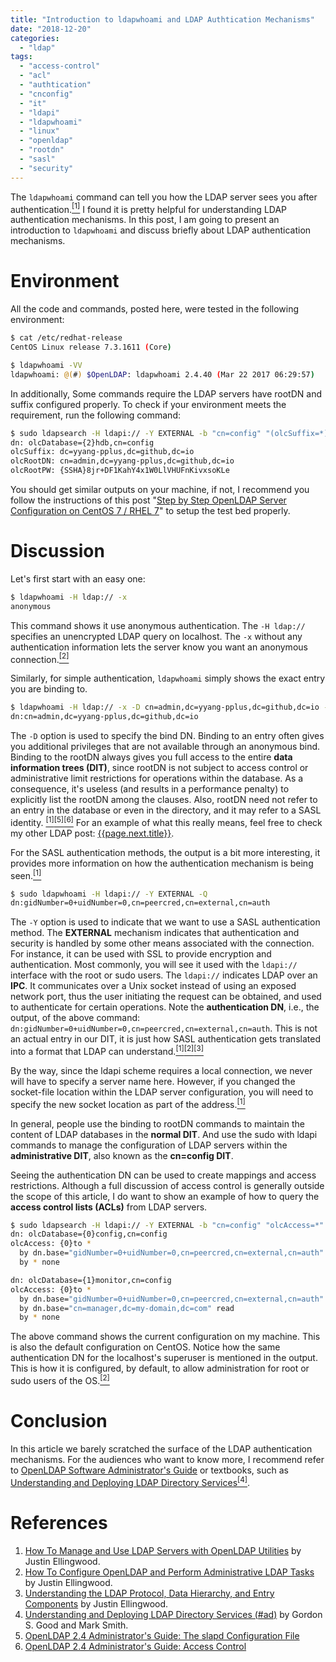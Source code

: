 ```yaml
---
title: "Introduction to ldapwhoami and LDAP Authtication Mechanisms"
date: "2018-12-20"
categories:
  - "ldap"
tags:
  - "access-control"
  - "acl"
  - "authtication"
  - "cnconfig"
  - "it"
  - "ldapi"
  - "ldapwhoami"
  - "linux"
  - "openldap"
  - "rootdn"
  - "sasl"
  - "security"
---
```


The `ldapwhoami` command can tell you how the LDAP server sees you after authentication.[<sup>\[1\]</sup>](#references) I found it is pretty helpful for understanding LDAP authentication mechanisms. In this post, I am going to present an introduction to `ldapwhoami` and discuss briefly about LDAP authentication mechanisms.


# Environment

All the code and commands, posted here, were tested in the following environment:

```bash
$ cat /etc/redhat-release
CentOS Linux release 7.3.1611 (Core)

$ ldapwhoami -VV
ldapwhoami: @(#) $OpenLDAP: ldapwhoami 2.4.40 (Mar 22 2017 06:29:57)
```

In additionally, Some commands require the LDAP servers have rootDN and suffix configured properly. To check if your environment meets the requirement, run the following command:

```bash
$ sudo ldapsearch -H ldapi:// -Y EXTERNAL -b "cn=config" "(olcSuffix=*)" olcSuffix olcRootDN olcRootPW -LLL -Q
dn: olcDatabase={2}hdb,cn=config
olcSuffix: dc=yyang-pplus,dc=github,dc=io
olcRootDN: cn=admin,dc=yyang-pplus,dc=github,dc=io
olcRootPW: {SSHA}8jr+DF1KahY4x1W0LlVHUFnKivxsoKLe
```

You should get similar outputs on your machine, if not, I recommend you follow the instructions of this post "[Step by Step OpenLDAP Server Configuration on CentOS 7 / RHEL 7](https://www.itzgeek.com/how-tos/linux/centos-how-tos/step-step-openldap-server-configuration-centos-7-rhel-7.html)" to setup the test bed properly.


# Discussion

Let's first start with an easy one:

```bash
$ ldapwhoami -H ldap:// -x
anonymous
```

This command shows it use anonymous authentication. The `-H ldap://` specifies an unencrypted LDAP query on localhost. The `-x` without any authentication information lets the server know you want an anonymous connection.[<sup>\[2\]</sup>](#references)

Similarly, for simple authentication, `ldapwhoami` simply shows the exact entry you are binding to.

```bash
$ ldapwhoami -H ldap:// -x -D cn=admin,dc=yyang-pplus,dc=github,dc=io -W
dn:cn=admin,dc=yyang-pplus,dc=github,dc=io
```

The `-D` option is used to specify the bind DN. Binding to an entry often gives you additional privileges that are not available through an anonymous bind. Binding to the rootDN always gives you full access to the entire **data information trees (DIT)**, since rootDN is not subject to access control or administrative limit restrictions for operations within the database. As a consequence, it's useless (and results in a performance penalty) to explicitly list the rootDN among the clauses. Also, rootDN need not refer to an entry in the database or even in the directory, and it may refer to a SASL identity. [<sup>\[1\]</sup>](#references)[<sup>\[5\]</sup>](#references)[<sup>\[6\]</sup>](#references) For an example of what this really means, feel free to check my other LDAP post: [{{page.next.title}}]({{page.next.url}}).

For the SASL authentication methods, the output is a bit more interesting, it provides more information on how the authentication mechanism is being seen.[<sup>\[1\]</sup>](#references)

```bash
$ sudo ldapwhoami -H ldapi:// -Y EXTERNAL -Q
dn:gidNumber=0+uidNumber=0,cn=peercred,cn=external,cn=auth
```

The `-Y` option is used to indicate that we want to use a SASL authentication method. The **EXTERNAL** mechanism indicates that authentication and security is handled by some other means associated with the connection. For instance, it can be used with SSL to provide encryption and authentication. Most commonly, you will see it used with the `ldapi://` interface with the root or sudo users. The `ldapi://` indicates LDAP over an **IPC**. It communicates over a Unix socket instead of using an exposed network port, thus the user initiating the request can be obtained, and used to authenticate for certain operations. Note the **authentication DN**, i.e., the output, of the above command: `dn:gidNumber=0+uidNumber=0,cn=peercred,cn=external,cn=auth`. This is not an actual entry in our DIT, it is just how SASL authentication gets translated into a format that LDAP can understand.[<sup>\[1\]</sup>](#references)[<sup>\[2\]</sup>](#references)[<sup>\[3\]</sup>](#references)

By the way, since the ldapi scheme requires a local connection, we never will have to specify a server name here. However, if you changed the socket-file location within the LDAP server configuration, you will need to specify the new socket location as part of the address.[<sup>\[1\]</sup>](#references)

In general, people use the binding to rootDN commands to maintain the content of LDAP databases in the **normal DIT**. And use the sudo with ldapi commands to manage the configuration of LDAP servers within the **administrative DIT**, also known as the **cn=config DIT**.

Seeing the authentication DN can be used to create mappings and access restrictions. Although a full discussion of access control is generally outside the scope of this article, I do want to show an example of how to query the **access control lists (ACLs)** from LDAP servers.

```bash
$ sudo ldapsearch -H ldapi:// -Y EXTERNAL -b "cn=config" "olcAccess=*" olcAccess -LLL -Q
dn: olcDatabase={0}config,cn=config
olcAccess: {0}to *
  by dn.base="gidNumber=0+uidNumber=0,cn=peercred,cn=external,cn=auth" manage
  by * none

dn: olcDatabase={1}monitor,cn=config
olcAccess: {0}to *
  by dn.base="gidNumber=0+uidNumber=0,cn=peercred,cn=external,cn=auth" read
  by dn.base="cn=manager,dc=my-domain,dc=com" read
  by * none
```

The above command shows the current configuration on my machine. This is also the default configuration on CentOS. Notice how the same authentication DN for the localhost's superuser is mentioned in the output. This is how it is configured, by default, to allow administration for root or sudo users of the OS.[<sup>\[2\]</sup>](#references)


# Conclusion

In this article we barely scratched the surface of the LDAP authentication mechanisms. For the audiences who want to know more, I recommend refer to [OpenLDAP Software Administrator's Guide](https://www.openldap.org/doc/admin24/) or textbooks, such as [Understanding and Deploying LDAP Directory Services<sup>\[4\]</sup>](#references).


# References

1. [How To Manage and Use LDAP Servers with OpenLDAP Utilities](https://www.digitalocean.com/community/tutorials/how-to-manage-and-use-ldap-servers-with-openldap-utilities) by Justin Ellingwood.
1. [How To Configure OpenLDAP and Perform Administrative LDAP Tasks](https://www.digitalocean.com/community/tutorials/how-to-configure-openldap-and-perform-administrative-ldap-tasks) by Justin Ellingwood.
1. [Understanding the LDAP Protocol, Data Hierarchy, and Entry Components](https://www.digitalocean.com/community/tutorials/understanding-the-ldap-protocol-data-hierarchy-and-entry-components) by Justin Ellingwood.
1. [Understanding and Deploying LDAP Directory Services (#ad)](https://www.amazon.com) by Gordon S. Good and Mark Smith.
1. [OpenLDAP 2.4 Administrator's Guide: The slapd Configuration File](https://www.openldap.org/doc/admin24/slapdconfig.html)
1. [OpenLDAP 2.4 Administrator's Guide: Access Control](https://www.openldap.org/doc/admin24/access-control.html)
